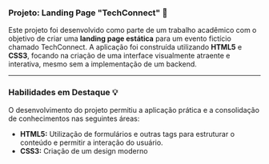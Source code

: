 ### Projeto: Landing Page "TechConnect" 🚀

Este projeto foi desenvolvido como parte de um trabalho acadêmico com o objetivo de criar uma **landing page estática** para um evento fictício chamado TechConnect. A aplicação foi construída utilizando **HTML5** e **CSS3**, focando na criação de uma interface visualmente atraente e interativa, mesmo sem a implementação de um backend.

---

### Habilidades em Destaque 💡

O desenvolvimento do projeto permitiu a aplicação prática e a consolidação de conhecimentos nas seguintes áreas:

* **HTML5:** Utilização de formulários e outras tags para estruturar o conteúdo e permitir a interação do usuário.
* **CSS3:** Criação de um design moderno 
